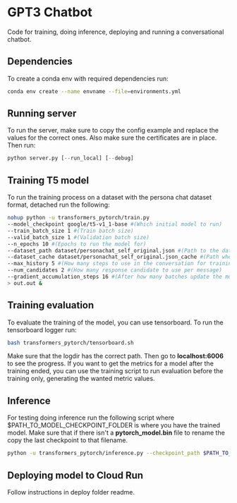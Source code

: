 # GPT3 Chatbot

Code for training, doing inference, deploying and running a conversational chatbot.

## Dependencies
To create a conda env with required dependencies run:

```bash
conda env create --name envname --file=environments.yml
```
## Running server
To run the server, make sure to copy the config example and replace the values for the correct ones.
Also make sure the certificates are in place. Then run:
```python
python server.py [--run_local] [--debug]
```
## Training T5 model
To run the training process on a dataset with the persona chat dataset format, detached run the following:
```bash
nohup python -u transformers_pytorch/train.py
--model_checkpoint google/t5-v1_1-base #(Which initial model to run)
--train_batch_size 1 #(Train batch size)
--valid_batch_size 1 #(Validation batch size)
--n_epochs 10 #(Epochs to run the model for)
--dataset_path dataset/personachat_self_original.json #(Path to the dataset json)
--dataset_cache dataset/personachat_self_original.json_cache #(Path where the dataset cache will be)
--max_history 5 #(How many steps to use in the conversation for training, the more the better, but will require more gpu memory)
--num_candidates 2 #(How many response candidate to use per message)
--gradient_accumulation_steps 16 #(After how many batches update the model)
> out.out &
```
## Training evaluation
To evaluate the training of the model, you can use tensorboard. To run the tensorboard logger run:
```bash
bash transformers_pytorch/tensorboard.sh
```
Make sure that the logdir has the correct path.
Then go to **localhost:6006** to see the progress.
If you want to get the metrics for a model after the training ended, you can use the training script to run evaluation before the training only, generating the wanted metric values.
## Inference
For testing doing inference run the following script where $PATH_TO_MODEL_CHECKPOINT_FOLDER is where you have the trained model. Make sure that if there isn't a **pytorch_model.bin** file to rename the copy the last checkpoint to that filename.
```bash
python -u transformers_pytorch/inference.py --checkpoint_path $PATH_TO_MODEL_CHECKPOINT_FOLDER
```
## Deploying model to Cloud Run
Follow instructions in deploy folder readme.
